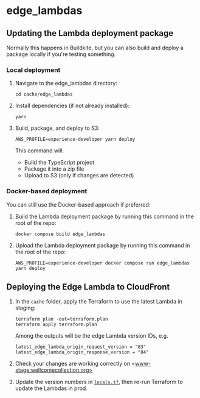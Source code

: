 # edge_lambdas

## Updating the Lambda deployment package

Normally this happens in Buildkite, but you can also build and deploy a package locally if you're testing something.

### Local deployment

1.  Navigate to the edge_lambdas directory:

    ```
    cd cache/edge_lambdas
    ```

2.  Install dependencies (if not already installed):

    ```
    yarn
    ```

3.  Build, package, and deploy to S3:

    ```
    AWS_PROFILE=experience-developer yarn deploy
    ```

    This command will:
    - Build the TypeScript project
    - Package it into a zip file
    - Upload to S3 (only if changes are detected)


### Docker-based deployment

You can still use the Docker-based approach if preferred:

1.  Build the Lambda deployment package by running this command in the root of the repo:

    ```
    docker compose build edge_lambdas
    ```

2.  Upload the Lambda deployment package by running this command in the root of the repo:

    ```
    AWS_PROFILE=experience-developer docker compose run edge_lambdas yarn deploy
    ```


## Deploying the Edge Lambda to CloudFront

1.  In the `cache` folder, apply the Terraform to use the latest Lambda in staging:

    ```
    terraform plan -out=terraform.plan
    terraform apply terraform.plan
    ```

    Among the outputs will be the edge Lambda version IDs, e.g.

    ```
    latest_edge_lambda_origin_request_version = "83"
    latest_edge_lambda_origin_response_version = "84"
    ```

2.  Check your changes are working correctly on <www-stage.wellcomecollection.org>

3.  Update the version numbers in [`locals.tf`](../locals.tf), then re-run Terraform to update the Lambdas in prod.
